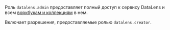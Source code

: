 Роль `datalens.admin` предоставляет полный доступ к сервису DataLens и всем [воркбукам и коллекциям](../../datalens/workbooks-collections/index.md) в нем.

Включает разрешения, предоставляемые ролью `datalens.creator`.
